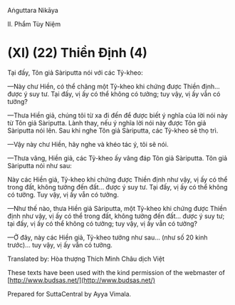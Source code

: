 Aṅguttara Nikāya

II. Phẩm Tùy Niệm

# (XI) (22) Thiền Ðịnh (4)

Tại đấy, Tôn giả Sàriputta nói với các Tỷ-kheo:

—Này chư Hiền, có thể chăng một Tỷ-kheo khi chứng được Thiền định... được ý suy tư. Tại đấy, vị ấy có thể không có tưởng; tuy vậy, vị ấy vẫn có tưởng?

—Thưa Hiền giả, chúng tôi từ xa đi đến để được biết ý nghĩa của lời nói này từ Tôn giả Sàriputta. Lành thay, nếu ý nghĩa lời nói này được Tôn giả Sàriputta nói lên. Sau khi nghe Tôn giả Sàriputta, các Tỷ-kheo sẽ thọ trì.

—Vậy này chư Hiền, hãy nghe và khéo tác ý, tôi sẽ nói.

—Thưa vâng, Hiền giả, các Tỷ-kheo ấy vâng đáp Tôn giả Sàriputta. Tôn giả Sàriputta nói như sau:

Này các Hiền giả, Tỷ-kheo khi chứng được Thiền định như vậy, vị ấy có thể trong đất, không tưởng đến đất... được ý suy tư. Tại đấy, vị ấy có thể không có tưởng. Tuy vậy, vị ấy vẫn có tưởng.

—Như thế nào, thưa Hiền giả Sàriputta, một Tỷ-kheo khi chứng được Thiền định như vậy, vị ấy có thể trong đất, không tưởng đến đất... được ý suy tư; tại đấy, vị ấy có thể không có tưởng; tuy vậy, vị ấy vẫn có tưởng?

—Ở đây, này các Hiền giả, Tỷ-kheo tưởng như sau... (như số 20 kinh trước)... tuy vậy, vị ấy vẫn có tưởng.

Translated by: Hòa thượng Thích Minh Châu dịch Việt

These texts have been used with the kind permission of the webmaster of [http://www.budsas.net/](http://www.budsas.net/)

Prepared for SuttaCentral by Ayya Vimala.